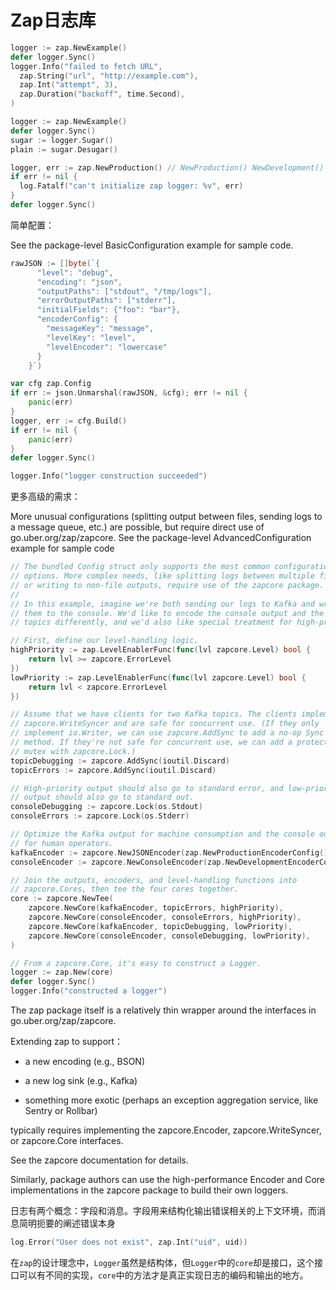 # Zap日志库

```go
logger := zap.NewExample()
defer logger.Sync()
logger.Info("failed to fetch URL",
  zap.String("url", "http://example.com"),
  zap.Int("attempt", 3),
  zap.Duration("backoff", time.Second),
)
```

```go
logger := zap.NewExample()
defer logger.Sync()
sugar := logger.Sugar()
plain := sugar.Desugar()
```

```go
logger, err := zap.NewProduction() // NewProduction() NewDevelopment() NewExample()
if err != nil {
  log.Fatalf("can't initialize zap logger: %v", err)
}
defer logger.Sync()
```

简单配置：

See the package-level BasicConfiguration example for sample code.

```go
rawJSON := []byte(`{
	  "level": "debug",
	  "encoding": "json",
	  "outputPaths": ["stdout", "/tmp/logs"],
	  "errorOutputPaths": ["stderr"],
	  "initialFields": {"foo": "bar"},
	  "encoderConfig": {
	    "messageKey": "message",
	    "levelKey": "level",
	    "levelEncoder": "lowercase"
	  }
	}`)

var cfg zap.Config
if err := json.Unmarshal(rawJSON, &cfg); err != nil {
	panic(err)
}
logger, err := cfg.Build()
if err != nil {
	panic(err)
}
defer logger.Sync()

logger.Info("logger construction succeeded")
```



更多高级的需求：

More unusual configurations (splitting output between files, sending logs to a message queue, etc.) are possible, but require direct use of go.uber.org/zap/zapcore. See the package-level AdvancedConfiguration example for sample code



```go
// The bundled Config struct only supports the most common configuration
// options. More complex needs, like splitting logs between multiple files
// or writing to non-file outputs, require use of the zapcore package.
//
// In this example, imagine we're both sending our logs to Kafka and writing
// them to the console. We'd like to encode the console output and the Kafka
// topics differently, and we'd also like special treatment for high-priority logs.

// First, define our level-handling logic.
highPriority := zap.LevelEnablerFunc(func(lvl zapcore.Level) bool {
	return lvl >= zapcore.ErrorLevel
})
lowPriority := zap.LevelEnablerFunc(func(lvl zapcore.Level) bool {
	return lvl < zapcore.ErrorLevel
})

// Assume that we have clients for two Kafka topics. The clients implement
// zapcore.WriteSyncer and are safe for concurrent use. (If they only
// implement io.Writer, we can use zapcore.AddSync to add a no-op Sync
// method. If they're not safe for concurrent use, we can add a protecting
// mutex with zapcore.Lock.)
topicDebugging := zapcore.AddSync(ioutil.Discard)
topicErrors := zapcore.AddSync(ioutil.Discard)

// High-priority output should also go to standard error, and low-priority
// output should also go to standard out.
consoleDebugging := zapcore.Lock(os.Stdout)
consoleErrors := zapcore.Lock(os.Stderr)

// Optimize the Kafka output for machine consumption and the console output
// for human operators.
kafkaEncoder := zapcore.NewJSONEncoder(zap.NewProductionEncoderConfig())
consoleEncoder := zapcore.NewConsoleEncoder(zap.NewDevelopmentEncoderConfig())

// Join the outputs, encoders, and level-handling functions into
// zapcore.Cores, then tee the four cores together.
core := zapcore.NewTee(
	zapcore.NewCore(kafkaEncoder, topicErrors, highPriority),
	zapcore.NewCore(consoleEncoder, consoleErrors, highPriority),
	zapcore.NewCore(kafkaEncoder, topicDebugging, lowPriority),
	zapcore.NewCore(consoleEncoder, consoleDebugging, lowPriority),
)

// From a zapcore.Core, it's easy to construct a Logger.
logger := zap.New(core)
defer logger.Sync()
logger.Info("constructed a logger")
```



The zap package itself is a relatively thin wrapper around the interfaces in go.uber.org/zap/zapcore. 

Extending zap to support：

-   a new encoding (e.g., BSON)

-   a new log sink (e.g., Kafka)

-   something more exotic (perhaps an exception aggregation service, like Sentry or Rollbar) 
    

typically requires implementing the zapcore.Encoder, zapcore.WriteSyncer, or zapcore.Core interfaces. 



See the zapcore documentation for details.

Similarly, package authors can use the high-performance Encoder and Core implementations in the zapcore package to build their own loggers.



日志有两个概念：字段和消息。字段用来结构化输出错误相关的上下文环境，而消息简明扼要的阐述错误本身

```go
log.Error("User does not exist", zap.Int("uid", uid))
```



在`zap`的设计理念中，`Logger`虽然是结构体，但`Logger`中的`core`却是接口，这个接口可以有不同的实现，`core`中的方法才是真正实现日志的编码和输出的地方。


















